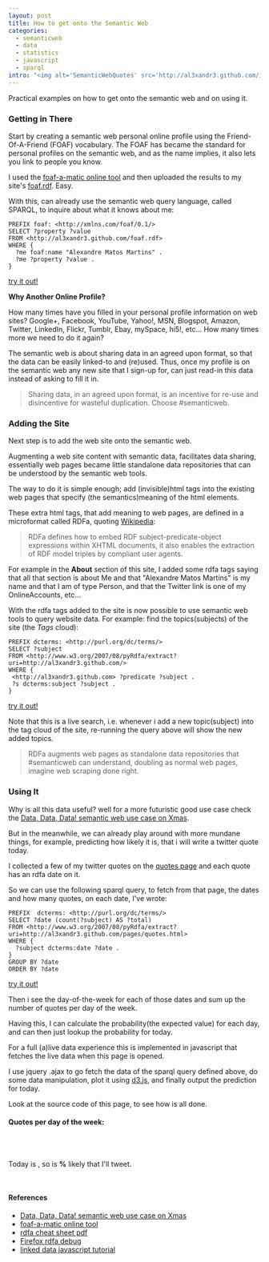```yaml
--- 
layout: post
title: How to get onto the Semantic Web
categories: 
  - semanticweb
  - data
  - statistics
  - javascript
  - sparql
intro: "<img alt='SemanticWebQuotes' src='http://al3xandr3.github.com/img/semanticweb_quotes.png'/><br /><strong>Practical examples</strong> on <i>Getting in There</i>, <i>Adding the Site</i> and <i>Using It</i>."
---
```


Practical examples on how to get onto the semantic web and on using it. 

### Getting in There

Start by creating a semantic web personal online profile using the Friend-Of-A-Friend (FOAF) vocabulary. The FOAF has became the standard for personal profiles on the semantic web, and as the name implies, it also lets you link to people you know.

I used the [foaf-a-matic online tool](http://www.ldodds.com/foaf/foaf-a-matic) and then uploaded the results to my site's [foaf.rdf](http://al3xandr3.github.com/foaf.rdf). Easy.

With this, can already use the semantic web query language, called SPARQL, to inquire about what it knows about me:

    PREFIX foaf: <http://xmlns.com/foaf/0.1/>
    SELECT ?property ?value
    FROM <http://al3xandr3.github.com/foaf.rdf>
    WHERE { 
      ?me foaf:name "Alexandre Matos Martins" .
      ?me ?property ?value .
    }

<a href="http://www.sparql.org/sparql?query=++++PREFIX+foaf%3A+%3Chttp%3A%2F%2Fxmlns.com%2Ffoaf%2F0.1%2F%3E%0D%0A++++SELECT+%3Fproperty+%3Fvalue%0D%0A++++FROM+%3Chttp%3A%2F%2Fal3xandr3.github.com%2Ffoaf.rdf%3E%0D%0A++++where+%7B+%0D%0A++++++%3Fme+foaf%3Aname+%22Alexandre+Matos+Martins%22+.%0D%0A++++++%3Fme+%3Fproperty+%3Fvalue+.%0D%0A++++%7D&default-graph-uri=&output=xml&stylesheet=%2Fxml-to-html.xsl" target="_blank">try it out!</a>


**Why Another Online Profile?**

How many times have you filled in your personal profile information on web sites? Google+, Facebook, YouTube, Yahoo!, MSN, Blogspot, Amazon, Twitter, LinkedIn, Flickr, Tumblr, Ebay, mySpace, hi5!, etc... How many times more we need to do it again?

The semantic web is about sharing data in an agreed upon format, so that the data can be easily linked-to and (re)used. Thus, once my profile is on the semantic web any new site that I sign-up for, can just read-in this data instead of asking to fill it in.

> Sharing data, in an agreed upon format, is an incentive for re-use and disincentive for wasteful duplication. Choose #semanticweb.


### Adding the Site

Next step is to add the web site onto the semantic web. 

Augmenting a web site content with semantic data, facilitates data sharing, essentially web pages became little standalone data repositories that can be understood by the semantic web tools.

The way to do it is simple enough; add (invisible)html tags into the existing web pages that specify (the semantics)meaning of the html elements. 

These extra html tags, that add meaning to web pages, are defined in a microformat called RDFa, quoting [Wikipedia](http://en.wikipedia.org/wiki/RDFa):

> RDFa defines how to embed RDF subject-predicate-object expressions within XHTML documents, it also enables the extraction of RDF model triples by compliant user agents.

For example in the **About** section of this site, I added some rdfa tags saying that all that section is about Me and that "Alexandre Matos Martins" is my name and that I am of type Person, and that the Twitter link is one of my OnlineAccounts, etc...

With the rdfa tags added to the site is now possible to use semantic web tools to query website data. For example: find the topics(subjects) of the site (the _Tags_ cloud):

    PREFIX dcterms: <http://purl.org/dc/terms/>
    SELECT ?subject 
    FROM <http://www.w3.org/2007/08/pyRdfa/extract?uri=http://al3xandr3.github.com/>
    WHERE {
     <http://al3xandr3.github.com> ?predicate ?subject . 
     ?s dcterms:subject ?subject .
    }

<a href="http://www.sparql.org/sparql?query=++++PREFIX++dcterms%3A+%3Chttp%3A%2F%2Fpurl.org%2Fdc%2Fterms%2F%3E%0D%0A++++SELECT+%3Fsubject+%0D%0A++++FROM+%3Chttp%3A%2F%2Fwww.w3.org%2F2007%2F08%2FpyRdfa%2Fextract%3Furi%3Dhttp%3A%2F%2Fal3xandr3.github.com%2F%3E%0D%0A++++WHERE+%7B%0D%0A+++++%3Chttp%3A%2F%2Fal3xandr3.github.com%3E+%3Fpredicate+%3Fsubject+.+%0D%0A+++++%3Fs+dcterms%3Asubject+%3Fsubject+.%0D%0A++++%7D&default-graph-uri=&output=xml&stylesheet=%2Fxml-to-html.xsl" target="_blank">try it out!</a>

Note that this is a live search, i.e. whenever i add a new topic(subject) into the tag cloud of the site, re-running the query above will show the new added topics.


> RDFa augments web pages as standalone data repositories that #semanticweb can understand, doubling as normal web pages, imagine web scraping done right.


### Using It

Why is all this data useful? well for a more futuristic good use case check the [Data, Data, Data! semantic web use case on Xmas](http://al3xandr3.github.com/2011/12/18/data.html).

But in the meanwhile, we can already play around with more mundane things, for example, predicting how likely it is, that i will write a twitter quote today.

I collected a few of my twitter quotes on the [quotes page](http://al3xandr3.github.com/pages/quotes.html) and each quote has an rdfa date on it.

So we can use the following sparql query, to fetch from that page, the dates and how many quotes, on each date, I've wrote:

    PREFIX  dcterms: <http://purl.org/dc/terms/>
    SELECT ?date (count(?subject) AS ?total)
    FROM <http://www.w3.org/2007/08/pyRdfa/extract?uri=http://al3xandr3.github.com/pages/quotes.html>
    WHERE { 
      ?subject dcterms:date ?date .
    }
    GROUP BY ?date
    ORDER BY ?date

<a href="http://www.sparql.org/sparql?query=++++PREFIX++dcterms%3A+%3Chttp%3A%2F%2Fpurl.org%2Fdc%2Fterms%2F%3E%0D%0A++++SELECT+%3Fdate+%28count%28%3Fsubject%29+AS+%3Ftotal%29%0D%0A++++FROM+%3Chttp%3A%2F%2Fwww.w3.org%2F2007%2F08%2FpyRdfa%2Fextract%3Furi%3Dhttp%3A%2F%2Fal3xandr3.github.com%2Fpages%2Fquotes.html%3E%0D%0A++++WHERE+%7B+%0D%0A++++++%3Fsubject+dcterms%3Adate+%3Fdate+.%0D%0A++++%7D%0D%0A++++GROUP+BY+%3Fdate%0D%0A++++ORDER+BY+%3Fdate&default-graph-uri=&output=xml&stylesheet=%2Fxml-to-html.xsl" target="_blank">try it out!</a>

Then i see the day-of-the-week for each of those dates and sum up the number of quotes per day of the week.

Having this, I can calculate the probability(the expected value) for each day, and can then just lookup the probability for today.

For a full (a)live data experience this is implemented in javascript that fetches the live data when this page is opened.

I use jquery .ajax to go fetch the data of the sparql query defined above, do some data manipulation, plot it using [d3.js](http://mbostock.github.com/d3/), and finally output the prediction for today.

Look at the source code of this page, to see how is all done.

#### Quotes per day of the week:

<br />
<br />
<script type="text/javascript" src="http://www.datejs.com/build/date.js"></script>
<script type="text/javascript" src="http://mbostock.github.com/d3/d3.js"></script>

<div id="chart"></div>
<script type="text/javascript">
var count = "                                  \
  PREFIX  dcterms: <http://purl.org/dc/terms/> \
  SELECT ?date (count(?subject) AS ?total)     \
  FROM <http://www.w3.org/2007/08/pyRdfa/extract?uri=http://al3xandr3.github.com/pages/quotes.html> \
  WHERE {                         \
  ?subject dcterms:date ?date .   \
  }                               \
  GROUP BY ?date                  \
  ORDER BY ?date                  \
  ", 
  day, per_day={"Mon":0,"Tue":0,"Wed":0,"Thu":0,"Fri":0,"Sat":0,"Sun":0},
  data=[],
  total_tw=0, today_tw=0;

$.ajax({
  url: "http://sparql.org/sparql?query=" + encodeURIComponent(count) + "&output=json",
  dataType: "jsonp",
  success: function(d) {

    // group per day-of-week
    $.each(d.results.bindings, function(i, v) { 
      day = (new Date.parse(v.date.value)).toString("ddd");
      per_day[day] += parseInt(v.total.value);
    });

    // plot & stats
    $.each(per_day, function(k, v) { 
      // setup for plot
      data.push({day: k, value: v});

      // stats
      total_tw += v;
      if (k == Date.today().toString("ddd")) {
        today_tw = v;
      }
    });
    
    var w = 420,
    h = 200,
    x = d3.scale.linear().domain([0, data.length]).range([0, w]),
    y = d3.scale.linear().domain([0, d3.max(data, function(d) {return d.value;})]).range([0,h]);

    var chart = d3.select("#chart")
      .append("svg")
        .attr("width",  w+30)
        .attr("height", h+30); 
  
    chart.selectAll("rect")
        .data(data)
      .enter().append("rect")
        .attr("x", function(d,i) { return x(i); })
        .attr("y", function(d) { return h - y(d.value); })
        .attr("height", function(d) { return y(d.value); })
        .attr("width", 40)
        .attr("fill", "#2d578b");

    chart.selectAll("text.bars")
        .data(data)
      .enter().append("text")
        .attr("x", function(d, i) { return x(i) + 20; })
        .attr("y", function(d) { return h - y(d.value) + 3; })
        .attr("dy", "1.2em")
        .attr("text-anchor", "middle")
        .text(function(d) { return d.value;})
        .attr("fill", "white");

    chart.selectAll("text.xAxis")
        .data(data)
      .enter().append("text")
        .attr("x", function(d,i) { return x(i) + 20; })
        .attr("y", h)
        .attr("text-anchor", "middle")
        .attr("style", "font-size: 12 important!; font-family: Helvetica, sans-serif")
        .text(function(d) { return d.day;})
        .attr("transform", "translate(0, 18)")
        .attr("class", "xAxis");

    // Today Probability
    $('#today').text(Date.today().toString("dddd"));
    $('#today-prob').text(Math.round(today_tw/total_tw*100));

  }
});
</script>

Today is <strong><span id="today"></span></strong>, so is <strong><span id="today-prob"></span>%</strong> likely that I'll tweet.

<br />

#### References

- [Data, Data, Data! semantic web use case on Xmas](http://al3xandr3.github.com/2011/12/18/data.html)
- [foaf-a-matic online tool](http://www.ldodds.com/foaf/foaf-a-matic)
- [rdfa cheat sheet pdf](http://t.co/4bhVAHfV)
- [Firefox rdfa debug](http://rdfadev.sourceforge.net/)
- [linked data javascript tutorial](http://dailyjs.com/2010/11/26/linked-data-and-javascript/)